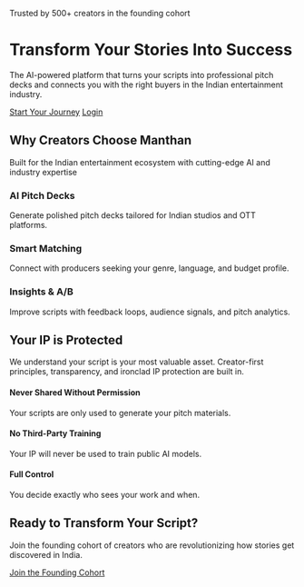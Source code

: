 Trusted by 500+ creators in the founding cohort

# Transform Your Stories Into Success

The AI-powered platform that turns your scripts into professional pitch decks and connects you with the right buyers in the Indian entertainment industry.

[Start Your Journey](https://c8260803-6595-466c-b149-6a325c163ffd-00-3bzxiek5iwjp0.sisko.replit.dev/auth/sign-up) [Login](https://c8260803-6595-466c-b149-6a325c163ffd-00-3bzxiek5iwjp0.sisko.replit.dev/auth/login)

## Why Creators Choose Manthan

Built for the Indian entertainment ecosystem with cutting-edge AI and industry expertise

### AI Pitch Decks

Generate polished pitch decks tailored for Indian studios and OTT platforms.

### Smart Matching

Connect with producers seeking your genre, language, and budget profile.

### Insights & A/B

Improve scripts with feedback loops, audience signals, and pitch analytics.

## Your IP is Protected

We understand your script is your most valuable asset. Creator-first principles, transparency, and ironclad IP protection are built in.

#### Never Shared Without Permission

Your scripts are only used to generate your pitch materials.

#### No Third-Party Training

Your IP will never be used to train public AI models.

#### Full Control

You decide exactly who sees your work and when.

## Ready to Transform Your Script?

Join the founding cohort of creators who are revolutionizing how stories get discovered in India.

[Join the Founding Cohort](https://c8260803-6595-466c-b149-6a325c163ffd-00-3bzxiek5iwjp0.sisko.replit.dev/auth/sign-up)
